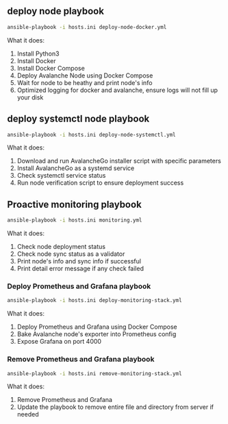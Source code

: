 ## deploy node playbook

```bash
ansible-playbook -i hosts.ini deploy-node-docker.yml
```

What it does:
1. Install Python3
2. Install Docker
3. Install Docker Compose
4. Deploy Avalanche Node using Docker Compose
5. Wait for node to be heathy and print node's info
6. Optimized logging for docker and avalanche, ensure logs will not fill up your disk

## deploy systemctl node playbook

```bash
ansible-playbook -i hosts.ini deploy-node-systemctl.yml
```

What it does:
1. Download and run AvalancheGo installer script with specific parameters
2. Install AvalancheGo as a systemd service
3. Check systemctl service status
4. Run node verification script to ensure deployment success

## Proactive monitoring playbook

```bash
ansible-playbook -i hosts.ini monitoring.yml
```

What it does:
1. Check node deployment status
2. Check node sync status as a validator
3. Print node's info and sync info if successful
4. Print detail error message if any check failed

### Deploy Prometheus and Grafana playbook

```bash
ansible-playbook -i hosts.ini deploy-monitoring-stack.yml
```
What it does:
1. Deploy Prometheus and Grafana using Docker Compose
2. Bake Avalanche node's exporter into Prometheus config
3. Expose Grafana on port 4000

### Remove Prometheus and Grafana playbook
```bash
ansible-playbook -i hosts.ini remove-monitoring-stack.yml
```
What it does:
1. Remove Prometheus and Grafana
2. Update the playbook to remove entire file and directory from server if needed